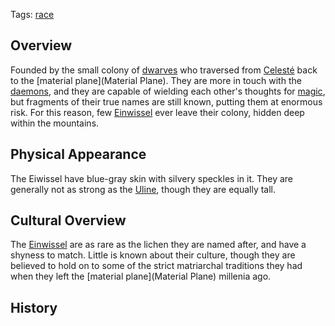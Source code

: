 Tags: [race](Races)

## Overview

Founded by the small colony of [dwarves](Dwarves) who traversed from [Celesté](Celesté) back to the [material plane](Material Plane). They are more in touch with the [daemons](Daemons), and they are capable of wielding each other's thoughts for [magic](Magic), but fragments of their true names are still known, putting them at enormous risk. For this reason, few [Einwissel](Einwissel) ever leave their colony, hidden deep within the mountains.

## Physical Appearance

The Eiwissel have blue-gray skin with silvery speckles in it. They are generally not as strong as the [Uline](Uline), though they are equally tall.

## Cultural Overview

The [Einwissel](Einwissel) are as rare as the lichen they are named after, and have a shyness to match. Little is known about their culture, though they are believed to hold on to some of the strict matriarchal traditions they had when they left the [material plane](Material Plane) millenia ago.

## History


